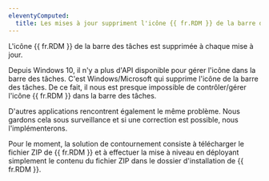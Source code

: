 ```yaml
---
eleventyComputed:
  title: Les mises à jour suppriment l'icône {{ fr.RDM }} de la barre des tâches
---
```

L'icône {{ fr.RDM }} de la barre des tâches est supprimée à chaque mise à jour.

Depuis Windows 10, il n'y a plus d'API disponible pour gérer l'icône dans la barre des tâches. C'est Windows/Microsoft qui supprime l'icône de la barre des tâches. De ce fait, il nous est presque impossible de contrôler/gérer l'icône {{ fr.RDM }} dans la barre des tâches.

D'autres applications rencontrent également le même problème. Nous gardons cela sous surveillance et si une correction est possible, nous l'implémenterons.

Pour le moment, la solution de contournement consiste à télécharger le fichier ZIP de {{ fr.RDM }} et à effectuer la mise à niveau en déployant simplement le contenu du fichier ZIP dans le dossier d'installation de {{ fr.RDM }}.
